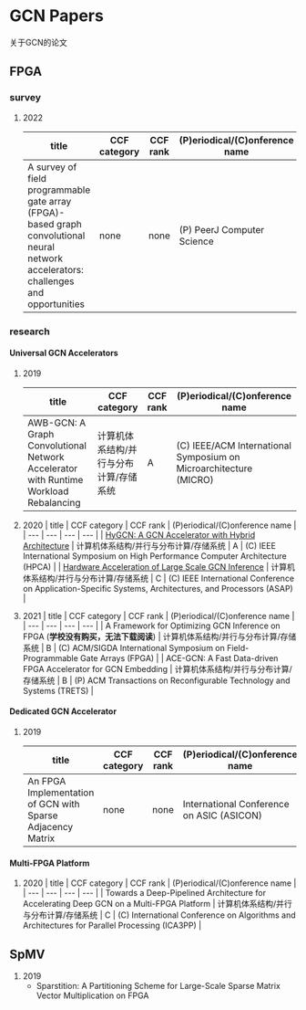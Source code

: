 # GCN Papers

关于GCN的论文

## FPGA

### survey

1. 2022

   | title | CCF category | CCF rank | (P)eriodical/(C)onference name |
   | --- | --- | --- | --- |
   | A survey of field programmable gate array (FPGA)-based graph convolutional neural network accelerators: challenges and opportunities | none | none | (P) PeerJ Computer Science |

### research

#### Universal GCN Accelerators

1. 2019

    | title | CCF category | CCF rank | (P)eriodical/(C)onference name |
    | --- | --- | --- | --- |
    | AWB-GCN: A Graph Convolutional Network Accelerator with Runtime Workload Rebalancing | 计算机体系结构/并行与分布计算/存储系统 | A | (C) IEEE/ACM International Symposium on Microarchitecture (MICRO) |

2. 2020
    | title | CCF category | CCF rank | (P)eriodical/(C)onference name |
    | --- | --- | --- | --- |
    | [HyGCN: A GCN Accelerator with Hybrid Architecture](papers/Hygcn/HyGCN.md) | 计算机体系结构/并行与分布计算/存储系统 | A | (C) IEEE International Symposium on High Performance Computer Architecture (HPCA) |
    | [Hardware Acceleration of Large Scale GCN Inference](papers/Hardware%20Acceleration%20of%20Large%20Scale%20GCN%20Inference/paper.md) | 计算机体系结构/并行与分布计算/存储系统 | C | (C) IEEE International Conference on Application-Specific Systems, Architectures, and Processors (ASAP) |
3. 2021
    | title | CCF category | CCF rank | (P)eriodical/(C)onference name |
    | --- | --- | --- | --- |
    | A Framework for Optimizing GCN Inference on FPGA (**学校没有购买，无法下载阅读**) | 计算机体系结构/并行与分布计算/存储系统 | B | (C) ACM/SIGDA International Symposium on Field-Programmable Gate Arrays (FPGA) |
    | ACE-GCN: A Fast Data-driven FPGA Accelerator for GCN Embedding | 计算机体系结构/并行与分布计算/存储系统 | B | (P) ACM Transactions on Reconfigurable Technology and Systems (TRETS) |

#### Dedicated GCN Accelerator

1. 2019

    | title | CCF category | CCF rank | (P)eriodical/(C)onference name |
    | --- | --- | --- | --- |
    | An FPGA Implementation of GCN with Sparse Adjacency Matrix | none | none | International Conference on ASIC (ASICON) |

#### Multi-FPGA Platform

1. 2020
    | title | CCF category | CCF rank | (P)eriodical/(C)onference name |
    | --- | --- | --- | --- |
    | Towards a Deep-Pipelined Architecture for Accelerating Deep GCN on a Multi-FPGA Platform | 计算机体系结构/并行与分布计算/存储系统 | C | (C) International Conference on Algorithms and Architectures for Parallel Processing (ICA3PP) |

## SpMV

1. 2019
   - Sparstition: A Partitioning Scheme for Large-Scale Sparse Matrix Vector Multiplication on FPGA
